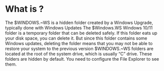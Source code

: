 # What is ?

The $WINDOWS.~WS is a hidden folder created by a Windows Upgrade, typically done with Windows Updates
The $Windows.WS Windows 10/11 folder is a temporary folder that can be deleted safely. 
If this folder eats up your disk space, you can delete it. 
But since this folder contains some Windows updates, deleting the folder means that you may not be able to restore your system to the previous version
$WINDOWS.~WS folders are located at the root of the system drive, which is usually “C” drive. 
These folders are hidden by default. You need to configure the File Explorer to see them.
